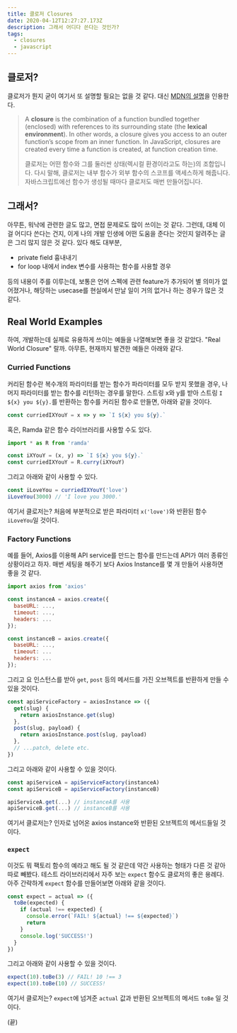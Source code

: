 ```yaml
---
title: 클로저 Closures
date: 2020-04-12T12:27:27.173Z
description: 그래서 어디다 쓴다는 것인가?
tags:
  - closures
  - javascript
---
```

## 클로저?

클로저가 뭔지 굳이 여기서 또 설명할 필요는 없을 것 같다. 대신 [MDN의 설명](https://developer.mozilla.org/en-US/docs/Web/JavaScript/Closures)을 인용한다.

> A **closure** is the combination of a function bundled together (enclosed) with references to its surrounding state (the **lexical environment**). In other words, a closure gives you access to an outer function’s scope from an inner function. In JavaScript, closures are created every time a function is created, at function creation time.
>
> 클로저는 어떤 함수와 그를 둘러싼 상태(렉시컬 환경이라고도 하는)의 조합입니다. 다시 말해, 클로저는 내부 함수가 외부 함수의 스코프를 액세스하게 해줍니다. 자바스크립트에선 함수가 생성될 때마다 클로저도 매번 만들어집니다.

## 그래서?

아무튼, 워낙에 관련한 글도 많고, 면접 문제로도 많이 쓰이는 것 같다. 그런데, 대체 이걸 어디다 쓴다는 건지, 이게 나의 개발 인생에 어떤 도움을 준다는 것인지 알려주는 글은 그리 많지 않은 것 같다. 있다 해도 대부분,

* private field 흉내내기
* for loop 내에서 index 변수를 사용하는 함수를 사용할 경우

등의 내용이 주를 이루는데, 보통은 언어 스펙에 관련 feature가 추가되어 별 의미가 없어졌거나, 해당하는 usecase를 현실에서 만날 일이 거의 없거나 하는 경우가 많은 것 같다.

## Real World Examples

하여, 개발하는데 실제로 유용하게 쓰이는 예들을 나열해보면 좋을 것 같았다. "Real World Closure" 랄까. 아무튼, 현재까지 발견한 예들은 아래와 같다.

### Curried Functions

커리된 함수란 복수개의 파라미터를 받는 함수가 파라미터를 모두 받지 못했을 경우, 나머지 파라미터를 받는 함수를 리턴하는 경우를 말한다. 스트링 x와 y를 받아 스트링 `I ${x} you ${y}.`를 반환하는 함수를 커리된 함수로 만들면, 아래와 같을 것이다.

```js
const curriedIXYouY = x => y => `I ${x} you ${y}.`
```

혹은, Ramda 같은 함수 라이브러리를 사용할 수도 있다.

```js
import * as R from 'ramda'

const iXYouY = (x, y) => `I ${x} you ${y}.`
const curriedIXYouY = R.curry(iXYouY)
```

그리고 아래와 같이 사용할 수 있다.

```js
const iLoveYou = curriedIXYouY('love')
iLoveYou(3000) // 'I love you 3000.'
```

여기서 클로저는? 처음에 부분적으로 받은 파라미터 `x('love')`와 반환된 함수 `iLoveYou`일 것이다.

### Factory Functions

예를 들어, Axios를 이용해 API service를 만드는 함수를 만드는데 API가 여러 종류인 상황이라고 하자. 매번 세팅을 해주기 보다 Axios Instance를 몇 개 만들어 사용하면 좋을 것 같다. 

```js
import axios from 'axios'

const instanceA = axios.create({
  baseURL: ...,
  timeout: ...,
  headers: ...
});

const instanceB = axios.create({
  baseURL: ...,
  timeout: ...
  headers: ...
});
```

그리고 요 인스턴스를 받아 `get`, `post` 등의 메서드를 가진 오브젝트를 반환하게 만들 수 있을 것이다.

```js
const apiServiceFactory = axiosInstance => ({
  get(slug) {
    return axiosInstance.get(slug)
  },
  post(slug, payload) {
    return axiosInstance.post(slug, payload)
  },
  // ...patch, delete etc.
})
```

그리고 아래와 같이 사용할 수 있을 것이다.

```js
const apiServiceA = apiServiceFactory(instanceA)
const apiServiceB = apiServiceFactory(instanceB)

apiServiceA.get(...) // instanceA를 사용
apiServiceB.get(...) // instanceB를 사용
```

여기서 클로저는? 인자로 넘어온 axios instance와 반환된 오브젝트의 메서드들일 것이다.

### `expect`

이것도 뭐 팩토리 함수의 예라고 해도 될 것 같은데 약간 사용하는 형태가 다른 것 같아 따로 빼봤다. 테스트 라이브러리에서 자주 보는 `expect` 함수도 클로저의 좋은 용례다. 아주 간략하게 `expect` 함수를 만들어보면 아래와 같을 것이다.

```js
const expect = actual => ({
  toBe(expected) {
    if (actual !== expected) {
      console.error(`FAIL! ${actual} !== ${expected}`)
      return
    }
    console.log('SUCCESS!')
  }
})
```

그리고 아래와 같이 사용할 수 있을 것이다.

```js
expect(10).toBe(3) // FAIL! 10 !== 3
expect(10).toBe(10) // SUCCESS!
```

여기서 클로저는? `expect`에 넘겨준 `actual` 값과 반환된 오브젝트의 메서드 `toBe` 일 것이다.

(끝)

